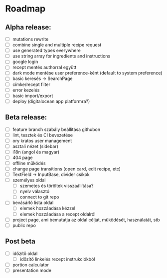 # Roadmap

## Alpha release:

- [ ] mutations rewrite
- [ ] combine single and multiple recipe request
- [ ] use generated types everywhere
- [ ] use string array for ingredients and instructions
- [ ] google login
- [ ] recept mentés authorral együtt
- [ ] dark mode mentése user preference-ként (default to system preference)
- [ ] basic keresés -> SearchPage
- [ ] címke/recept filter
- [ ] error kezelés
- [ ] basic import/export
- [ ] deploy (digitalocean app platformra?)

## Beta release:

- [ ] feature branch szabály beállítása githubon
- [ ] lint, tesztek és CI bevezetése
- [ ] ory kratos user management
- [ ] asztali nézet (sidebar)
- [ ] i18n (angol és magyar)
- [ ] 404 page
- [ ] offline működés
- [ ] change page transitions (open card, edit recipe, etc)
- [ ] TextField -> InputBase, divider csíkok
- [ ] személyes oldal
  - [ ] szemetes és töröltek visszaállítása?
  - [ ] nyelv választó
  - [ ] connect to git repo
- [ ] bevásárló lista oldal
  - [ ] elemek hozzáadása kézzel
  - [ ] elemek hozzáadása a recept oldalról
- [ ] project page, ami bemutatja az oldal célját, működését, használatát, stb
- [ ] public repo

## Post beta

- [ ] időzítő oldal
  - [ ] időzítő linkelés recept instrukciókból
- [ ] portion calculator
- [ ] presentation mode
